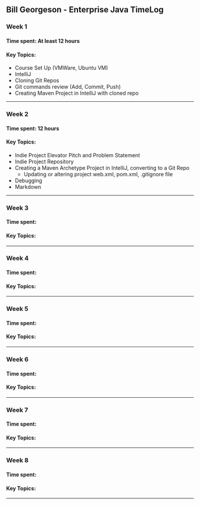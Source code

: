 ## Bill Georgeson - Enterprise Java TimeLog
### Week 1
#### Time spent: At least 12 hours
#### Key Topics:
* Course Set Up (VMWare, Ubuntu VM)
* IntelliJ
* Cloning Git Repos
* Git commands review (Add, Commit, Push)
* Creating Maven Project in IntelliJ with cloned repo
____

### Week 2
#### Time spent: 12 hours
#### Key Topics:
* Indie Project Elevator Pitch and Problem Statement
* Indie Project Repository
* Creating a Maven Archetype Project in IntelliJ, converting to a Git Repo
  * Updating or altering project web.xml, pom.xml, .gitignore file
* Debugging
* Markdown
____


### Week 3
#### Time spent:
#### Key Topics:
____

### Week 4
#### Time spent:
#### Key Topics:
____

### Week 5
#### Time spent:
#### Key Topics:
____

### Week 6
#### Time spent:
#### Key Topics:
____

### Week 7
#### Time spent:
#### Key Topics:
____

### Week 8
#### Time spent:
#### Key Topics:
____
